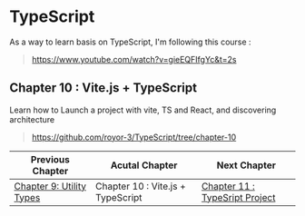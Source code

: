 # TypeScript

As a way to learn basis on TypeScript, I'm following this course :

> https://www.youtube.com/watch?v=gieEQFIfgYc&t=2s

## Chapter 10 : Vite.js + TypeScript
Learn how to Launch a project with vite, TS and React, and discovering architecture

> https://github.com/royor-3/TypeScript/tree/chapter-10

| Previous Chapter | Acutal Chapter | Next Chapter |
| ---------------- | -------------- | ------------ |
| [Chapter 9: Utility Types](https://github.com/royor-3/TypeScript/tree/chapter-9) | Chapter 10 : Vite.js + TypeScript | [Chapter 11 : TypeSript Project](https://github.com/royor-3/TypeScript/tree/chapter-11) |